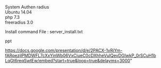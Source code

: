 System Authen radius <br>
Ubuntu 14.04 <br>
php 7.3 <br>
freeradius 3.0


Install command
File : server_install.txt

ppt 

https://docs.google.com/presentation/d/e/2PACX-1vRjYm-fARpezjlPMDWFL7cXxYinWb06VxCiueC0cDXhheVulQevDGIwkP_0rSCuH1bLqGt6reqSwtEw/embed?start=true&loop=true&delayms=3000" 